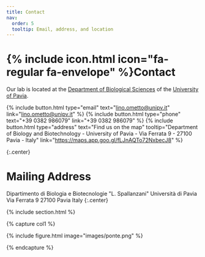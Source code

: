 ```yaml
---
title: Contact
nav:
  order: 5
  tooltip: Email, address, and location
---
```


# {% include icon.html icon="fa-regular fa-envelope" %}Contact

Our lab is located at the [Department of Biological Sciences](https://dbb.dip.unipv.it/en) of the [University of Pavia](https://portale.unipv.it/it).

{%
  include button.html
  type="email"
  text="lino.ometto@unipv.it"
  link="lino.ometto@unipv.it"
%}
{%
  include button.html
  type="phone"
  text="+39 0382 986079"
  link="+39 0382 986079"
%}
{%
  include button.html
  type="address"
  text="Find us on the map"
  tooltip="Department of Biology and Biotechnology - University of Pavia - Via Ferrata 9 - 27100 Pavia - Italy"
  link="https://maps.app.goo.gl/fLJnAQTo72NxbecJ8"
%}

{:.center}

# Mailing Address
Dipartimento di Biologia e Biotecnologie "L. Spallanzani"
Università di Pavia
Via Ferrata 9
27100 Pavia
Italy
{:.center}

{% include section.html %}

{% capture col1 %}

{%
  include figure.html
  image="images/ponte.png"
%}

{% endcapture %}

<!--
{% capture col2 %}

{%
  include figure.html
  image="images/photo.jpg"
  caption="Lorem ipsum"
%}

{% endcapture %}

{% include cols.html col1=col1 col2=col2 %}

{% include section.html dark=true %}

{% capture col1 %}
Lorem ipsum dolor sit amet  
consectetur adipiscing elit  
sed do eiusmod tempor
{% endcapture %}

{% capture col2 %}
Lorem ipsum dolor sit amet  
consectetur adipiscing elit  
sed do eiusmod tempor
{% endcapture %}

{% capture col3 %}
Lorem ipsum dolor sit amet  
consectetur adipiscing elit  
sed do eiusmod tempor
{% endcapture %}

{% include cols.html col1=col1 col2=col2 col3=col3 %}
-->